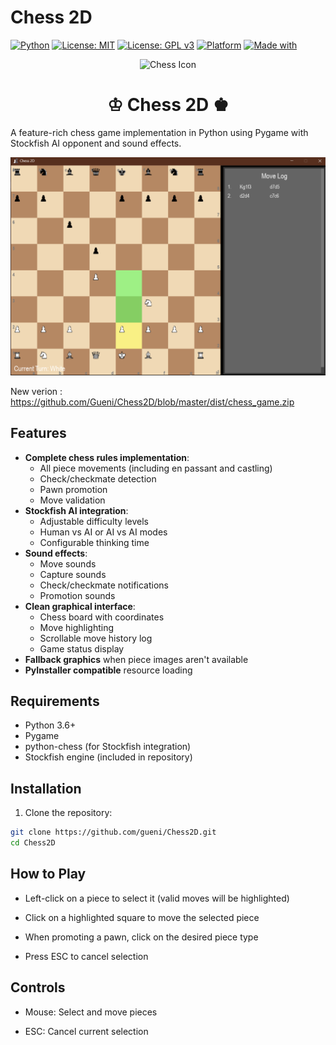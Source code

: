 # Chess 2D
[![Python](https://img.shields.io/badge/code-Python-3776AB?style=flat&logo=python)](https://www.python.org/)
[![License: MIT](https://img.shields.io/badge/license-MIT-green.svg)](LICENSE)
[![License: GPL v3](https://img.shields.io/badge/License-GPLv3-blue.svg)](https://www.gnu.org/licenses/gpl-3.0)
[![Platform](https://img.shields.io/badge/platform-cross--platform-lightgrey)]()
[![Made with](https://img.shields.io/badge/made%20with-love-red)]()

<div align="center">
  <img src="chess.ico" alt="Chess Icon" width="100"/>
  <h1>♔ Chess 2D ♚</h1>
</div>

A feature-rich chess game implementation in Python using Pygame with Stockfish AI opponent and sound effects.

![Chess 2D Screenshot](Screenshot.png)

New verion : https://github.com/Gueni/Chess2D/blob/master/dist/chess_game.zip

## Features

- **Complete chess rules implementation**:
  - All piece movements (including en passant and castling)
  - Check/checkmate detection
  - Pawn promotion
  - Move validation
- **Stockfish AI integration**:
  - Adjustable difficulty levels
  - Human vs AI or AI vs AI modes
  - Configurable thinking time
- **Sound effects**:
  - Move sounds
  - Capture sounds
  - Check/checkmate notifications
  - Promotion sounds
- **Clean graphical interface**:
  - Chess board with coordinates
  - Move highlighting
  - Scrollable move history log
  - Game status display
- **Fallback graphics** when piece images aren't available
- **PyInstaller compatible** resource loading

## Requirements

- Python 3.6+
- Pygame
- python-chess (for Stockfish integration)
- Stockfish engine (included in repository)

## Installation

1. Clone the repository:
```bash
git clone https://github.com/gueni/Chess2D.git
cd Chess2D
```

## How to Play

- Left-click on a piece to select it (valid moves will be highlighted)

- Click on a highlighted square to move the selected piece

- When promoting a pawn, click on the desired piece type

- Press ESC to cancel selection

## Controls
 - Mouse: Select and move pieces

 - ESC: Cancel current selection
